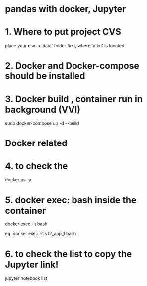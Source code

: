 # pandas with docker, Jupyter 


# 1. Where to put project CVS 
place your csv in 'data' folder first,  where 'a.txt' is located



# 2. Docker and Docker-compose should be installed

# 3.  Docker build , container run  in background  (VVI)
sudo docker-compose  up -d --build



# Docker related

# 4. to check the  <container name>
docker ps -a

# 5. docker exec:   bash inside the container 
docker exec -it  <container name>  bash

eg:	
docker exec -it  v12_app_1  bash

# 6. to check the list to copy the Jupyter link! 
jupyter notebook list



